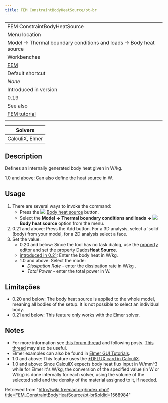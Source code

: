 ```yaml
---
title: FEM ConstraintBodyHeatSource/pt-br
---
```

|  |
| --- |
| FEM ConstraintBodyHeatSource |
| Menu location |
| Model → Thermal boundary conditions and loads → Body heat source |
| Workbenches |
| [FEM](/FEM_Workbench "FEM Workbench") |
| Default shortcut |
| *None* |
| Introduced in version |
| 0.19 |
| See also |
| [FEM tutorial](/FEM_tutorial "FEM tutorial") |
|  |

| Solvers |
| --- |
| CalculiX, Elmer |

## Description

Defines an internally generated body heat given in W/kg.

1.0 and above: Can also define the heat source in W.

## Usage

1. There are several ways to invoke the command:
   * Press the ![](/images/FEM_ConstraintBodyHeatSource.svg) [Body heat source](/FEM_ConstraintBodyHeatSource "FEM ConstraintBodyHeatSource") button.
   * Select the **Model → Thermal boundary conditions and loads → ![](/images/FEM_ConstraintBodyHeatSource.svg) Body heat source** option from the menu.
2. 0.21 and above: Press the Add button. For a 3D analysis, select a 'solid' (body) from your model, for a 2D analysis select a face.
3. Set the value:
   * 0.20 and below: Since the tool has no task dialog, use the [property editor](/Property_editor "Property editor") and set the property Dados**Heat Source**.
   * [introduced in 0.21](/Release_notes_0.21 "Release notes 0.21"): Enter the body heat in W/kg.
   * 1.0 and above: Select the mode:
     + *Dissipation Rate* - enter the dissipation rate in W/kg .
     + *Total Power* - enter the total power in W.

## Limitações

* 0.20 and below: The body heat source is applied to the whole model, meaning all bodies of the setup. It is not possible to select an individual body.
* 0.21 and below: This feature only works with the Elmer solver.

## Notes

* For more information see [this forum thread](https://forum.freecadweb.org/viewtopic.php?f=18&t=44705&start=490#p422539) and following posts. [This thread](https://forum.freecadweb.org/viewtopic.php?f=18&t=28926) may also be useful.
* Elmer examples can also be found in [Elmer GUI Tutorials](https://www.nic.funet.fi/pub/sci/physics/elmer/doc/ElmerTutorials.pdf).
* 1.0 and above: This feature uses the [\*DFLUX card in CalculiX](https://web.mit.edu/calculix_v2.7/CalculiX/ccx_2.7/doc/ccx/node188.html).
* 1.0 and above: Since CalculiX expects body heat flux input in W/mm^3 while for Elmer it's W/kg, the conversion of the specified value (in W or W/kg) is done internally for each solver, using the volume of the selected solid and the density of the material assigned to it, if needed.

Retrieved from "<http://wiki.freecad.org/index.php?title=FEM_ConstraintBodyHeatSource/pt-br&oldid=1568984>"